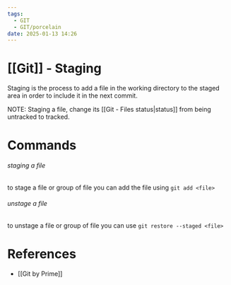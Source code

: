 ```yaml
---
tags:
  - GIT
  - GIT/porcelain
date: 2025-01-13 14:26
---
```

# [[Git]] - Staging
Staging is the process to add a file in the working directory to the staged area in order to include it in the next commit.

NOTE: Staging a file, change its [[Git - Files status|status]] from being untracked to tracked.

# Commands
###### staging a file
to stage a file or group of file you can add the file using `git add <file>`
###### unstage a file
to unstage a file or group of file you can use `git restore --staged <file>`

# References
- [[Git by Prime]]

